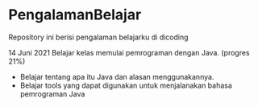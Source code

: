 # PengalamanBelajar
Repository ini berisi pengalaman belajarku di dicoding

14 Juni 2021 
Belajar kelas memulai pemrograman dengan Java. (progres 21%)
  * Belajar tentang apa itu Java dan alasan menggunakannya.
  * Belajar tools yang dapat digunakan untuk menjalanakan bahasa pemrograman Java
